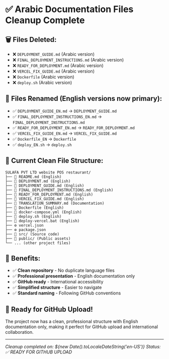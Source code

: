 # ✅ Arabic Documentation Files Cleanup Complete

## 🗑️ Files Deleted:
- ❌ `DEPLOYMENT_GUIDE.md` (Arabic version)
- ❌ `FINAL_DEPLOYMENT_INSTRUCTIONS.md` (Arabic version)
- ❌ `READY_FOR_DEPLOYMENT.md` (Arabic version)
- ❌ `VERCEL_FIX_GUIDE.md` (Arabic version)
- ❌ `Dockerfile` (Arabic version)
- ❌ `deploy.sh` (Arabic version)

## 🔄 Files Renamed (English versions now primary):
- ✅ `DEPLOYMENT_GUIDE_EN.md` → `DEPLOYMENT_GUIDE.md`
- ✅ `FINAL_DEPLOYMENT_INSTRUCTIONS_EN.md` → `FINAL_DEPLOYMENT_INSTRUCTIONS.md`
- ✅ `READY_FOR_DEPLOYMENT_EN.md` → `READY_FOR_DEPLOYMENT.md`
- ✅ `VERCEL_FIX_GUIDE_EN.md` → `VERCEL_FIX_GUIDE.md`
- ✅ `Dockerfile_EN` → `Dockerfile`
- ✅ `deploy_EN.sh` → `deploy.sh`

## 📁 Current Clean File Structure:

```
SULAFA PVT LTD website POS restaurant/
├── 📄 README.md (English)
├── 📄 DEPLOYMENT.md (English)
├── 📄 DEPLOYMENT_GUIDE.md (English)
├── 📄 FINAL_DEPLOYMENT_INSTRUCTIONS.md (English)
├── 📄 READY_FOR_DEPLOYMENT.md (English)
├── 📄 VERCEL_FIX_GUIDE.md (English)
├── 📄 TRANSLATION_SUMMARY.md (Documentation)
├── 🐳 Dockerfile (English)
├── 🐳 docker-compose.yml (English)
├── 🚀 deploy.sh (English)
├── 🚀 deploy-vercel.bat (English)
├── ⚙️ vercel.json
├── ⚙️ package.json
├── 📁 src/ (Source code)
├── 📁 public/ (Public assets)
└── ... (other project files)
```

## 🎯 Benefits:
- ✅ **Clean repository** - No duplicate language files
- ✅ **Professional presentation** - English documentation only
- ✅ **GitHub ready** - International accessibility
- ✅ **Simplified structure** - Easier to navigate
- ✅ **Standard naming** - Following GitHub conventions

## 🚀 Ready for GitHub Upload!

The project now has a clean, professional structure with English documentation only, making it perfect for GitHub upload and international collaboration.

---

*Cleanup completed on: ${new Date().toLocaleDateString('en-US')}*
*Status: ✅ READY FOR GITHUB UPLOAD*